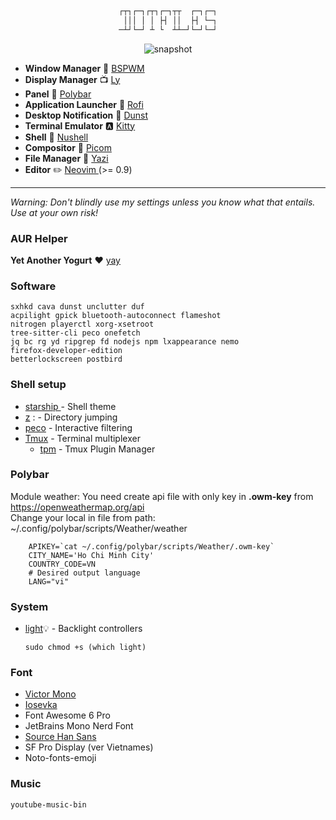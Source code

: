 <div align="center">

```css

┌┬┐┌─┐┌┬┐┌─┐┬┬  ┌─┐┌─┐
 │││ │ │ ├┤ ││  ├┤ └─┐
─┴┘└─┘ ┴ └  ┴┴─┘└─┘└─┘

```
![snapshot](https://github.com/CodeByMeow/dotfiles/assets/43630437/126061cb-53e2-410a-a043-673a4bcf9cb5)

</div>

- **Window Manager** :bento: [ BSPWM ](https://github.com/baskerville/bspwm)
- **Display Manager** 📺 [Ly](https://github.com/fairyglade/ly)
- **Panel** :blossom: [ Polybar ](https://github.com/polybar/polybar)
- **Application Launcher** :rocket: [ Rofi ](https://github.com/davatorium/rofi)
- **Desktop Notification** :herb: [Dunst](https://github.com/dunst-project/dunst)
- **Terminal Emulator** :a: [ Kitty ](https://sw.kovidgoyal.net/kitty)
- **Shell**  [ Nushell ](https://www.nushell.sh)
- **Compositor** :shaved_ice: [Picom](https://github.com/yshui/picom)
- **File Manager** :flower_playing_cards: [ Yazi ](https://yazi-rs.github.io/docs/)
- **Editor** :pencil2: [ Neovim ](https://github.com/neovim/neovim) (>= 0.9)

---

_Warning: Don't blindly use my settings unless you know what that entails. Use at your own risk!_

### AUR Helper

**Yet Another Yogurt** :heart: [yay](https://github.com/Jguer/yay)

### Software

```
sxhkd cava dunst unclutter duf
acpilight gpick bluetooth-autoconnect flameshot
nitrogen playerctl xorg-xsetroot
tree-sitter-cli peco onefetch
jq bc rg yd ripgrep fd nodejs npm lxappearance nemo
firefox-developer-edition
betterlockscreen postbird
```

### Shell setup

- [ starship ](https://starship.rs/) - Shell theme
- [z](https://github.com/ajeetdsouza/zoxide) : - Directory jumping
- [peco](https://github.com/peco/peco) - Interactive filtering
- [Tmux](https://github.com/tmux/tmux) - Terminal multiplexer
  - [tpm](https://github.com/tmux-plugins/tpm) - Tmux Plugin Manager

### Polybar
Module weather: You need create api file with only key in __.owm-key__ from https://openweathermap.org/api  
Change your local in file from path: ~/.config/polybar/scripts/Weather/weather
```
    APIKEY=`cat ~/.config/polybar/scripts/Weather/.owm-key`
    CITY_NAME='Ho Chi Minh City'
    COUNTRY_CODE=VN
    # Desired output language
    LANG="vi"
```

### System

- [light](https://archlinux.org/packages/community/x86_64/light/):bulb: - Backlight controllers

  ```
  sudo chmod +s (which light)
  ```

### Font

- [ Victor Mono ](https://rubjo.github.io/victor-mono/)
- [ Iosevka ](https://github.com/be5invis/Iosevka)
- Font Awesome 6 Pro
- JetBrains Mono Nerd Font
- [ Source Han Sans ](https://software.manjaro.org/package/adobe-source-han-sans-jp-fonts)
- SF Pro Display (ver Vietnames)
- Noto-fonts-emoji

### Music
    youtube-music-bin
